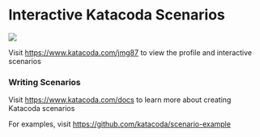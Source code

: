 # Interactive Katacoda Scenarios

[![](http://shields.katacoda.com/katacoda/jmg87/count.svg)](https://www.katacoda.com/jmg87 "Get your profile on Katacoda.com")

Visit https://www.katacoda.com/jmg87 to view the profile and interactive scenarios

### Writing Scenarios
Visit https://www.katacoda.com/docs to learn more about creating Katacoda scenarios

For examples, visit https://github.com/katacoda/scenario-example

